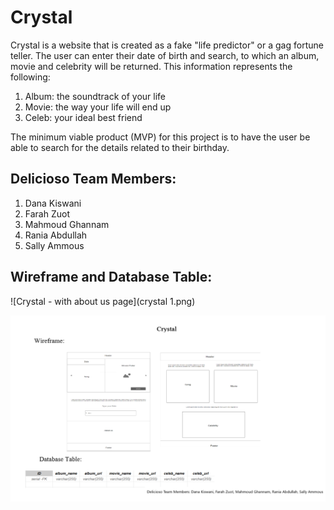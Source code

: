 # Crystal  

Crystal is a website that is created as a fake "life predictor" or a gag fortune teller. The user can enter their date of birth and search, to which an album, movie and celebrity will be returned. This information represents the following:

1. Album: the soundtrack of your life
2. Movie: the way your life will end up
3. Celeb: your ideal best friend
	
The minimum viable product (MVP) for this project is to have the user be able to search for the details related to their birthday.

## Delicioso Team Members:

1. Dana Kiswani
2. Farah Zuot
3. Mahmoud Ghannam
4. Rania Abdullah
5. Sally Ammous

## Wireframe and Database Table:

![Crystal - with about us page](crystal 1.png)

![Crystal - no about us page](crystal-2.png)
